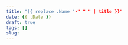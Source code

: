 ```yaml
---
title: "{{ replace .Name "-" " " | title }}"
date: {{ .Date }}
draft: true
tags: []
slug: 
---
```



